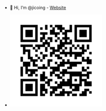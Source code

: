 - 👋 Hi, I’m @jicoing - [Website](https://jicoing.github.io/komlalebu/)
<!---
jicoing/jicoing is a ✨ special ✨ repository because its `README.md` (this file) appears on your GitHub profile.
You can click the Preview link to take a look at your changes.
--->
- ![alt text](https://raw.githubusercontent.com/jicoing/jicoing/refs/heads/main/frame.png)

